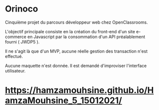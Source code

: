 # Orinoco #
Cinquième projet du parcours développeur web chez OpenClassrooms.

L'objectif principale consiste en la création du front-end d'un site e-commerce en Javascript par la consommation d'un API préalablement fourni ( JWDP5 ).

Il ne s'agit là que d'un MVP, aucune réelle gestion des transaction n'est effectué.

Aucune maquette n'est donnée. Il est demandé d'improviser l'interface utilisateur.

# https://hamzamouhsine.github.io/HamzaMouhsine_5_15012021/ #